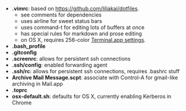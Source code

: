 * **.vimrc**: based on https://github.com/liliakai/dotfiles. 
  * see comments for dependencies
  * uses airline for sweet status bars
  * uses command-t for editing lots of buffers at once
  * has special rules for markdown and prose editing
  * on OS X, requires 256-color [Terminal.app settings](https://github.com/altercation/solarized/tree/master/osx-terminal.app-colors-solarized/xterm-256color).
* **.bash_profile**
* **.gitconfig**
* **.screenrc**: allows for persistent ssh connections
* **.ssh/config**: enabled forwarding agent
* **.ssh/rc**: allows for persistent ssh connections, requires .bashrc stuff
* **Archive Mail Message.scpt**: associate with Control-A for gmail-like archiving in Mail.app
* **.toprc**
* **osx-default.sh**: defaults for OS X, currently enabling Kerberos in Chrome


